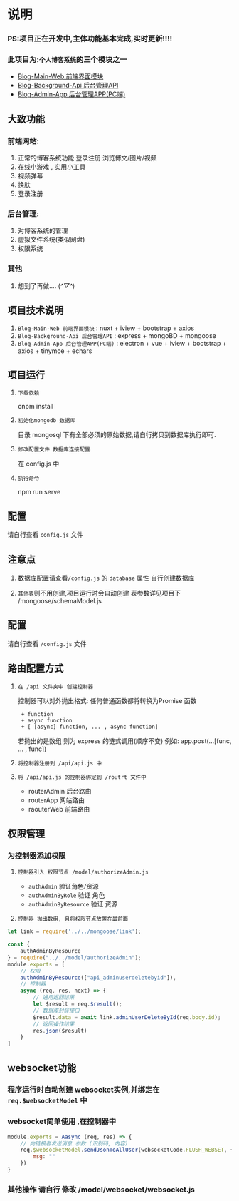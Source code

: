 # 说明

### PS:项目正在开发中,主体功能基本完成,实时更新!!!!

### 此项目为:`个人博客系统`的三个模块之一

+ [Blog-Main-Web 前端界面模块](https://github.com/xiaohuohumax/Blog-Main-Web)
+ [Blog-Background-Api 后台管理API](https://github.com/xiaohuohumax/Blog-Background-Api)
+ [Blog-Admin-App 后台管理APP(PC端)](https://github.com/xiaohuohumax/Blog-Admin-App)

## 大致功能

### 前端网站:

1. 正常的博客系统功能 登录注册 浏览博文/图片/视频
2. 在线小游戏 , 实用小工具
3. 视频弹幕
4. 换肤
5. 登录注册

### 后台管理:

1. 对博客系统的管理
2. 虚拟文件系统(类似网盘)
2. 权限系统

### 其他

1. 想到了再做.... (*^▽^*)

## 项目技术说明

1. `Blog-Main-Web 前端界面模块` : nuxt + iview + bootstrap + axios
2. `Blog-Background-Api 后台管理API` : express + mongoBD + mongoose
3. `Blog-Admin-App 后台管理APP(PC端)` : electron + vue + iview + bootstrap + axios + tinymce + echars


## 项目运行

1. `下载依赖`

    cnpm install

2. `初始化mongodb 数据库`

    目录 mongosql 下有全部必须的原始数据,请自行拷贝到数据库执行即可.

3. `修改配置文件 数据库连接配置`

    在 config.js 中

3. `执行命令`

    npm run serve


## 配置

请自行查看 `config.js` 文件

## 注意点

1. 数据库配置请查看`/config.js` 的 `database` 属性 自行创建数据库

2. `其他表`则不用创建,项目运行时会自动创建 表参数详见项目下 /mongoose/schemaModel.js

## 配置

请自行查看 `/config.js` 文件

## 路由配置方式

1. `在 /api 文件夹中 创建控制器`

    控制器可以对外抛出格式: 任何普通函数都将转换为Promise 函数
    
        + function
        + async function
        + [ [async] function, ... , async function]
        
    若抛出的是数组 则为 express 的链式调用(顺序不变) 例如: app.post(...[func, ... , func])

2. `将控制器注册到 /api/api.js 中`

3. `将 /api/api.js 的控制器绑定到 /routrt 文件中`

    + routerAdmin 后台路由
    + routerApp 网站路由
    + raouterWeb 前端路由

## 权限管理

### 为控制器添加权限

1. `控制器引入 权限节点 /model/authorizeAdmin.js`

    + `authAdmin` 验证角色/资源
    + `authAdminByRole` 验证 角色
    + `authAdminByResource` 验证 资源

2. `控制器 抛出数组, 且将权限节点放置在最前面`

```js
let link = require('../../mongoose/link');

const {
    authAdminByResource
} = require("../../model/authorizeAdmin");
module.exports = [
    // 权限
    authAdminByResource(["api_adminuserdeletebyid"]),
    // 控制器
    async (req, res, next) => {
        // 通用返回结果
        let $result = req.$result();
        // 数据库封装接口
        $result.data = await link.adminUserDeleteById(req.body.id);
        // 返回操作结果
        res.json($result)
    }
]
```

## websocket功能

### 程序运行时自动创建 websocket实例,并绑定在 `req.$websocketModel` 中

### websocket简单使用 ,在控制器中

```js
module.exports = Aasync (req, res) => {
    // 向链接者发送消息 参数 (识别码, 内容)
    req.$websocketModel.sendJsonToAllUser(websocketCode.FLUSH_WEBSET, {
        msg: ""
    })
}
```

### 其他操作 请自行 修改 /model/websocket/websocket.js
